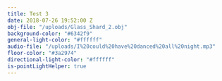 ```yaml
---
title: Test 3
date: 2018-07-26 19:52:00 Z
obj-file: "/uploads/Glass_Shard_2.obj"
background-color: "#6342f9"
general-light-color: "#ffffff"
audio-file: "/uploads/I%20could%20have%20danced%20all%20night.mp3"
floor-color: "#3a2974"
directional-light-color: "#ffffff"
is-pointLightHelper: true
---
```


